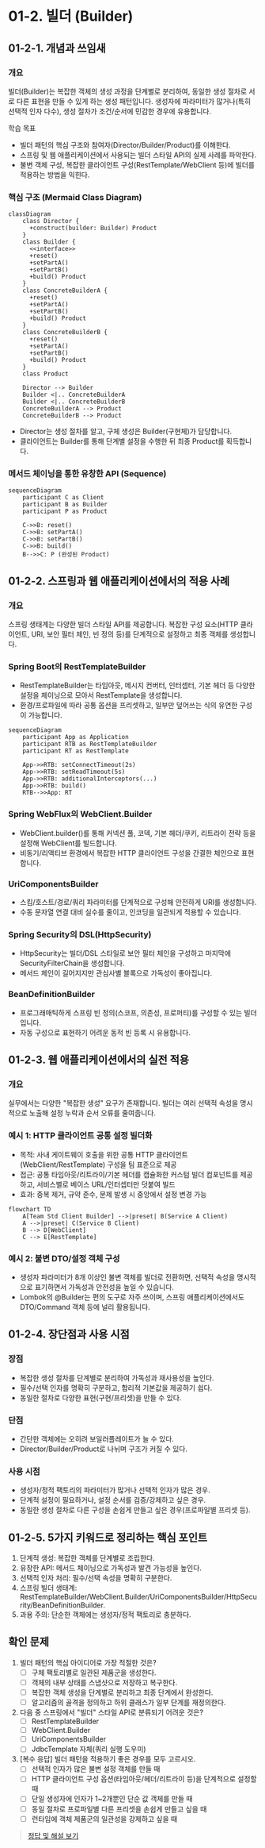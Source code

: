 # 01-2. 빌더 (Builder)

## 01-2-1. 개념과 쓰임새

### 개요
빌더(Builder)는 복잡한 객체의 생성 과정을 단계별로 분리하여, 동일한 생성 절차로 서로 다른 표현을 만들 수 있게 하는 생성 패턴입니다. 생성자에 파라미터가 많거나(특히 선택적 인자 다수), 생성 절차가 조건/순서에 민감한 경우에 유용합니다.

학습 목표
- 빌더 패턴의 핵심 구조와 참여자(Director/Builder/Product)를 이해한다.
- 스프링 및 웹 애플리케이션에서 사용되는 빌더 스타일 API의 실제 사례를 파악한다.
- 불변 객체 구성, 복잡한 클라이언트 구성(RestTemplate/WebClient 등)에 빌더를 적용하는 방법을 익힌다.

### 핵심 구조 (Mermaid Class Diagram)

```mermaid
classDiagram
    class Director {
      +construct(builder: Builder) Product
    }
    class Builder {
      <<interface>>
      +reset()
      +setPartA()
      +setPartB()
      +build() Product
    }
    class ConcreteBuilderA {
      +reset()
      +setPartA()
      +setPartB()
      +build() Product
    }
    class ConcreteBuilderB {
      +reset()
      +setPartA()
      +setPartB()
      +build() Product
    }
    class Product

    Director --> Builder
    Builder <|.. ConcreteBuilderA
    Builder <|.. ConcreteBuilderB
    ConcreteBuilderA --> Product
    ConcreteBuilderB --> Product
```

- Director는 생성 절차를 알고, 구체 생성은 Builder(구현체)가 담당합니다.
- 클라이언트는 Builder를 통해 단계별 설정을 수행한 뒤 최종 Product를 획득합니다.

### 메서드 체이닝을 통한 유창한 API (Sequence)

```mermaid
sequenceDiagram
    participant C as Client
    participant B as Builder
    participant P as Product

    C->>B: reset()
    C->>B: setPartA()
    C->>B: setPartB()
    C->>B: build()
    B-->>C: P (완성된 Product)
```


## 01-2-2. 스프링과 웹 애플리케이션에서의 적용 사례

### 개요
스프링 생태계는 다양한 빌더 스타일 API를 제공합니다. 복잡한 구성 요소(HTTP 클라이언트, URI, 보안 필터 체인, 빈 정의 등)를 단계적으로 설정하고 최종 객체를 생성합니다.

### Spring Boot의 RestTemplateBuilder
- RestTemplateBuilder는 타임아웃, 메시지 컨버터, 인터셉터, 기본 헤더 등 다양한 설정을 체이닝으로 모아서 RestTemplate을 생성합니다.
- 환경/프로파일에 따라 공통 옵션을 프리셋하고, 일부만 덮어쓰는 식의 유연한 구성이 가능합니다.

```mermaid
sequenceDiagram
    participant App as Application
    participant RTB as RestTemplateBuilder
    participant RT as RestTemplate

    App->>RTB: setConnectTimeout(2s)
    App->>RTB: setReadTimeout(5s)
    App->>RTB: additionalInterceptors(...)
    App->>RTB: build()
    RTB-->>App: RT
```

### Spring WebFlux의 WebClient.Builder
- WebClient.builder()를 통해 커넥션 풀, 코덱, 기본 헤더/쿠키, 리트라이 전략 등을 설정해 WebClient를 빌드합니다.
- 비동기/리액티브 환경에서 복잡한 HTTP 클라이언트 구성을 간결한 체인으로 표현합니다.

### UriComponentsBuilder
- 스킴/호스트/경로/쿼리 파라미터를 단계적으로 구성해 안전하게 URI를 생성합니다.
- 수동 문자열 연결 대비 실수를 줄이고, 인코딩을 일관되게 적용할 수 있습니다.

### Spring Security의 DSL(HttpSecurity)
- HttpSecurity는 빌더/DSL 스타일로 보안 필터 체인을 구성하고 마지막에 SecurityFilterChain을 생성합니다.
- 메서드 체인이 길어지지만 관심사별 블록으로 가독성이 좋아집니다.

### BeanDefinitionBuilder
- 프로그래매틱하게 스프링 빈 정의(스코프, 의존성, 프로퍼티)를 구성할 수 있는 빌더입니다.
- 자동 구성으로 표현하기 어려운 동적 빈 등록 시 유용합니다.


## 01-2-3. 웹 애플리케이션에서의 실전 적용

### 개요
실무에서는 다양한 "복잡한 생성" 요구가 존재합니다. 빌더는 여러 선택적 속성을 명시적으로 노출해 설정 누락과 순서 오류를 줄여줍니다.

### 예시 1: HTTP 클라이언트 공통 설정 빌더화
- 목적: 사내 게이트웨이 호출을 위한 공통 HTTP 클라이언트(WebClient/RestTemplate) 구성을 팀 표준으로 제공
- 접근: 공통 타임아웃/리트라이/기본 헤더를 캡슐화한 커스텀 빌더 컴포넌트를 제공하고, 서비스별로 베이스 URL/인터셉터만 덧붙여 빌드
- 효과: 중복 제거, 규약 준수, 문제 발생 시 중앙에서 설정 변경 가능

```mermaid
flowchart TD
    A[Team Std Client Builder] -->|preset| B(Service A Client)
    A -->|preset| C(Service B Client)
    B --> D[WebClient]
    C --> E[RestTemplate]
```

### 예시 2: 불변 DTO/설정 객체 구성
- 생성자 파라미터가 8개 이상인 불변 객체를 빌더로 전환하면, 선택적 속성을 명시적으로 표기하면서 가독성과 안전성을 높일 수 있습니다.
- Lombok의 @Builder는 편의 도구로 자주 쓰이며, 스프링 애플리케이션에서도 DTO/Command 객체 등에 널리 활용됩니다.


## 01-2-4. 장단점과 사용 시점

### 장점
- 복잡한 생성 절차를 단계별로 분리하여 가독성과 재사용성을 높인다.
- 필수/선택 인자를 명확히 구분하고, 합리적 기본값을 제공하기 쉽다.
- 동일한 절차로 다양한 표현(구현/프리셋)을 만들 수 있다.

### 단점
- 간단한 객체에는 오히려 보일러플레이트가 늘 수 있다.
- Director/Builder/Product로 나뉘며 구조가 커질 수 있다.

### 사용 시점
- 생성자/정적 팩토리의 파라미터가 많거나 선택적 인자가 많은 경우.
- 단계적 설정이 필요하거나, 설정 순서를 검증/강제하고 싶은 경우.
- 동일한 생성 절차로 다른 구성을 손쉽게 만들고 싶은 경우(프로파일별 프리셋 등).


## 01-2-5. 5가지 키워드로 정리하는 핵심 포인트
1. 단계적 생성: 복잡한 객체를 단계별로 조립한다.
2. 유창한 API: 메서드 체이닝으로 가독성과 발견 가능성을 높인다.
3. 선택적 인자 처리: 필수/선택 속성을 명확히 구분한다.
4. 스프링 빌더 생태계: RestTemplateBuilder/WebClient.Builder/UriComponentsBuilder/HttpSecurity/BeanDefinitionBuilder.
5. 과용 주의: 단순한 객체에는 생성자/정적 팩토리로 충분하다.


## 확인 문제
1. 빌더 패턴의 핵심 아이디어로 가장 적절한 것은?
    - [ ] 구체 팩토리별로 일관된 제품군을 생성한다.
    - [ ] 객체의 내부 상태를 스냅샷으로 저장하고 복구한다.
    - [ ] 복잡한 객체 생성을 단계별로 분리하고 최종 단계에서 완성한다.
    - [ ] 알고리즘의 골격을 정의하고 하위 클래스가 일부 단계를 재정의한다.

2. 다음 중 스프링에서 "빌더" 스타일 API로 분류되기 어려운 것은?
    - [ ] RestTemplateBuilder
    - [ ] WebClient.Builder
    - [ ] UriComponentsBuilder
    - [ ] JdbcTemplate 자체(쿼리 실행 도우미)

3. [복수 응답] 빌더 패턴을 적용하기 좋은 경우를 모두 고르시오.
    - [ ] 선택적 인자가 많은 불변 설정 객체를 만들 때
    - [ ] HTTP 클라이언트 구성 옵션(타임아웃/헤더/리트라이 등)을 단계적으로 설정할 때
    - [ ] 단일 생성자에 인자가 1~2개뿐인 단순 값 객체를 만들 때
    - [ ] 동일 절차로 프로파일별 다른 프리셋을 손쉽게 만들고 싶을 때
    - [ ] 런타임에 객체 제품군의 일관성을 강제하고 싶을 때

> [정답 및 해설 보기](../answers_and_explanations.md#01-2-빌더-builder)
